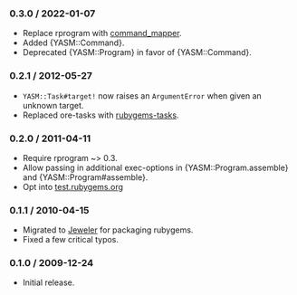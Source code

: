 ### 0.3.0 / 2022-01-07

* Replace rprogram with [command_mapper].
* Added {YASM::Command}.
* Deprecated {YASM::Program} in favor of {YASM::Command}.

### 0.2.1 / 2012-05-27

* `YASM::Task#target!` now raises an `ArgumentError` when given an unknown
  target.
* Replaced ore-tasks with
  [rubygems-tasks](https://github.com/postmodern/rubygems-tasks#readme).

### 0.2.0 / 2011-04-11

* Require rprogram ~> 0.3.
* Allow passing in additional exec-options in {YASM::Program.assemble}
  and {YASM::Program#assemble}.
* Opt into [test.rubygems.org](http://test.rubygems.org/)

### 0.1.1 / 2010-04-15

* Migrated to [Jeweler](http://github.com/technicalpickles/jeweler)
  for packaging rubygems.
* Fixed a few critical typos.

### 0.1.0 / 2009-12-24

* Initial release.

[command_mapper]: https://github.com/postmodern/command_mapper.rb#readme
